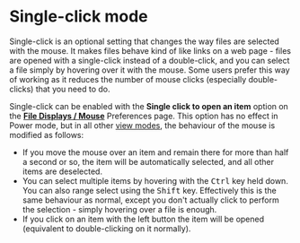 # Single-click mode

Single-click is an optional setting that changes the way files are selected with the mouse. It makes files behave kind of like links on a web page - files are opened with a single-click instead of a double-click, and you can select a file simply by hovering over it with the mouse. Some users prefer this way of working as it reduces the number of mouse clicks (especially double-clicks) that you need to do.

Single-click can be enabled with the **Single click to open an item** option on the **[File Displays / Mouse](/Manual/preferences/preferences_categories/file_displays/mouse/README.md)** Preferences page. This option has no effect in Power mode, but in all other [view modes](../../the_lister/view_modes.md), the behaviour of the mouse is modified as follows:

- If you move the mouse over an item and remain there for more than half a second or so, the item will be automatically selected, and all other items are deselected.
- You can select multiple items by hovering with the <kbd>Ctrl</kbd> key held down. You can also range select using the <kbd>Shift</kbd> key. Effectively this is the same behaviour as normal, except you don't actually click to perform the selection - simply hovering over a file is enough.
- If you click on an item with the left button the item will be opened (equivalent to double-clicking on it normally).
